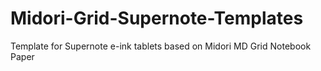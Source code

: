 # Midori-Grid-Supernote-Templates
Template for Supernote e-ink tablets based on Midori MD Grid Notebook Paper
